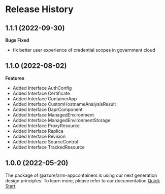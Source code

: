 # Release History

## 1.1.1 (2022-09-30)

**Bugs Fixed**

  -  fix better user experience of credential scopes in government cloud

## 1.1.0 (2022-08-02)
    
**Features**

  - Added Interface AuthConfig
  - Added Interface Certificate
  - Added Interface ContainerApp
  - Added Interface CustomHostnameAnalysisResult
  - Added Interface DaprComponent
  - Added Interface ManagedEnvironment
  - Added Interface ManagedEnvironmentStorage
  - Added Interface ProxyResource
  - Added Interface Replica
  - Added Interface Revision
  - Added Interface SourceControl
  - Added Interface TrackedResource
    
    
## 1.0.0 (2022-05-20)

The package of @azure/arm-appcontainers is using our next generation design principles. To learn more, please refer to our documentation [Quick Start](https://aka.ms/js-track2-quickstart).
